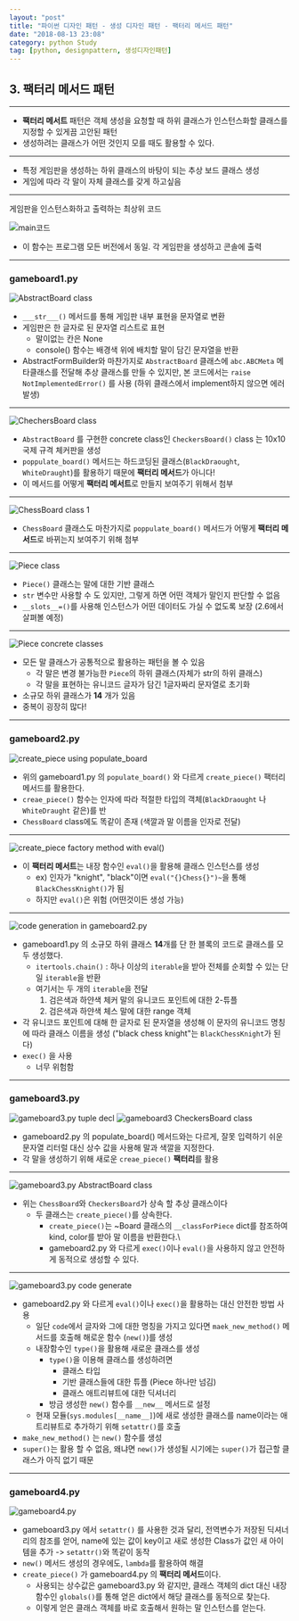 ```yaml
---
layout: "post"
title: "파이썬 디자인 패턴 - 생성 디자인 패턴 - 팩터리 메서드 패턴"
date: "2018-08-13 23:08"
category: python Study
tag: [python, designpattern, 생성디자인패턴]
---
```



## 3. 팩터리 메서드 패턴

***

* **팩터리 메서트** 패턴은 객체 생성을 요청할 때 하위 클래스가 인스턴스화할 클래스를 지정할 수 있게끔 고안된 패턴
* 생성하려는 클래스가 어떤 것인지 모를 때도 활용할 수 있다.

***

* 특정 게임판을 생성하는 하위 클래스의 바탕이 되는 추상 보드 클래스 생성
* 게임에 따라 각 말이 자체 클래스를 갖게 하고싶음

***

게임판을 인스턴스화하고 출력하는 최상위 코드

![main코드](http://mino-park7.github.io/assets/images/2018/08/main코드.png)

* 이 함수는 프로그램 모든 버전에서 동일. 각 게임판을 생성하고 콘솔에 출력

***
### gameboard1.py
![AbstractBoard class](http://mino-park7.github.io/assets/images/2018/08/abstractboard-class.png)

* `___str___()` 메서드를 통해 게임판 내부 표현을 문자열로 변환
* 게임판은 한 글자로 된 문자열 리스트로 표현
  - 말이없는 칸은 None
  - console() 함수는 배경색 위에 배치할 말이 담긴 문자열을 반환
* AbstractFormBuilder와 마찬가지로 `AbstractBoard` 클래스에 `abc.ABCMeta` 메타클래스를 전달해 추상 클래스를 만들 수 있지만, 본 코드에서는 `raise NotImplementedError()` 를 사용 (하위 클래스에서 implement하지 않으면 에러 발생)

***
![ChechersBoard class](http://mino-park7.github.io/assets/images/2018/08/chechersboard-class.png)

* `AbstractBoard` 를 구현한 concrete class인 `CheckersBoard()` class 는 10x10 국제 규격 체커판을 생성
* `poppulate_board()` 메서드는 하드코딩된 클래스(`BlackDraought`, `WhiteDraught`)를 활용하기 때문에 **팩터리 메서드**가 아니다!
* 이 메서드를 어떻게 **팩터리 메서트**로 만들지 보여주기 위해서 첨부

***

![ChessBoard class 1](http://mino-park7.github.io/assets/images/2018/08/chessboard-class-1.png)

* `ChessBoard` 클래스도 마찬가지로 `poppulate_board()` 메서드가 어떻게 **팩터리 메서드**로 바뀌는지 보여주기 위해 첨부

***

![Piece class](http://mino-park7.github.io/assets/images/2018/08/piece-class.png)

* `Piece()` 클래스는 말에 대한 기반 클래스
* `str` 변수만 사용할 수 도 있지만, 그렇게 하면 어떤 객체가 말인지 판단할 수 없음
* `__slots__=()`를 사용해 인스턴스가 어떤 데이터도 가실 수 없도록 보장 (2.6에서 살펴볼 예정)

***

![Piece concrete classes](http://mino-park7.github.io/assets/images/2018/08/piece-concrete-classes.png)

* 모든 말 클래스가 공통적으로 활용하는 패턴을 볼 수 있음
  - 각 말은 변경 불가능한 `Piece`의 하위 클래스(자체가 str의 하위 클래스)
  - 각 말을 표현하는 유니코드 글자가 담긴 1글자짜리 문자열로 초기화
* 소규모 하위 클래스가 **14** 개가 있음
* 중복이 굉장히 많다!

***
### gameboard2.py
![create_piece using populate_board](http://mino-park7.github.io/assets/images/2018/08/create-piece-using-populate-board.png)

* 위의 gameboard1.py 의 `populate_board()` 와 다르게 `create_piece()` 팩터리 메서드를 활용한다.
* `creae_piece()` 함수는 인자에 따라 적절한 타입의 객체(`BlackDraought` 나 `WhiteDraught` 같은)를 반
* `ChessBoard` class에도 똑같이 존재 (색깔과 말 이름을 인자로 전달)

***

![create_piece factory method with eval()](http://mino-park7.github.io/assets/images/2018/08/create-piece-factory-method-with-eval.png)

* 이 **팩터리 메서트**는 내장 함수인 `eval()`을 활용해 클래스 인스턴스를 생성
  - ex) 인자가 "knight", "black"이면 `eval("{}Chess{}")~`을 통해 `BlackChessKnight()`가 됨
  - 하지만 `eval()`은 위험 (어떤것이든 생성 가능)

***

![code generation in gameboard2.py](http://mino-park7.github.io/assets/images/2018/08/code-generation-in-gameboard2-py.png)

* gameboard1.py 의 소규모 하위 클래스 **14**개를 단 한 블록의 코드로 클래스를 모두 생성했다.
  - `itertools.chain()` : 하나 이상의 `iterable`을 받아 전체를 순회할 수 있는 단일 `iterable`을 반환
  - 여기서는 두 개의 `iterable`을 전달
    1. 검은색과 하얀색 체커 말의 유니코드 포인트에 대한 2-튜플
    2. 검은색과 하얀색 체스 말에 대한 range 객체
* 각 유니코드 포인트에 대해 한 글자로 된 문자열을 생성해 이 문자의 유니코드 명칭에 따라 클래스 이름을 생성 ("black chess knight"는 `BlackChessKnight`가 된다)
* `exec()` 을 사용
  - 너무 위험함

***
### gameboard3.py
![gameboard3.py tuple decl](http://mino-park7.github.io/assets/images/2018/08/gameboard3-py-tuple-decl.png)
![gameboard3 CheckersBoard class](http://mino-park7.github.io/assets/images/2018/08/gameboard3-checkersboard-class.png)

* gameboard2.py 의 populate_board() 메서드와는 다르게, 잘못 입력하기 쉬운 문자열 리터럴 대신 상수 값을 사용해 말과 색깔을 지정한다.
* 각 말을 생성하기 위해 새로운 `creae_piece()` **팩터리**를 활용

***
![gameboard3.py AbstractBoard class](http://mino-park7.github.io/assets/images/2018/08/gameboard3-py-abstractboard-class.png)

* 위는 `ChessBoard`와 `CheckersBoard`가 상속 할 추상 클래스이다
  - 두 클래스는 `create_piece()`를 상속한다.
    - `create_piece()`는 ~Board 클래스의 `__classForPiece` dict를 참조하여 kind, color를 받아 말 이름을 반환한다.\
    - gameboard2.py 와 다르게 `exec()`이나 `eval()`을 사용하지 않고 안전하게 동적으로 생성할 수 있다.

***

![gameboard3.py code generate](http://mino-park7.github.io/assets/images/2018/08/gameboard3-py-code-generate.png)

* gameboard2.py 와 다르게 `eval()`이나 `exec()`을 활용하는 대신 안전한 방법 사용
  - 일단 `code`에서 글자와 그에 대한 명칭을 가지고 있다면 `maek_new_method()` 메서드를 호출해 해로운 함수 (`new()`)를 생성
  - 내장함수인 `type()`을 활용해 새로운 클래스를 생성
    - `type()`을 이용해 클래스를 생성하려면
      - 클래스 타입
      - 기반 클래스들에 대한 튜플 (Piece 하나만 넘김)
      - 클래스 애트리뷰트에 대한 딕셔너리
    - 방금 생성한 `new()` 함수를 `__new__` 메서드로 설정
  - 현재 모듈(`sys.modules[__name__]`)에 새로 생성한 클래스를 name이라는 애트리뷰트로 추가하기 위해 `setattr()`를 호출
* `make_new_method()` 는 `new()` 함수를 생성
* `super()`는 활용 할 수 없음, 왜냐면 `new()`가 생성될 시기에는 `super()`가 접근할 클래스가 아직 없기 때문
***
### gameboard4.py

![gameboard4.py](http://mino-park7.github.io/assets/images/2018/08/gameboard4-py.png)

* gameboard3.py 에서 `setattr()` 를 사용한 것과 달리, 전역변수가 저장된 딕셔너리의 참조를 얻어, name에 있는 값이 key이고 새로 생성한 Class가 값인 새 아이템을 추가 -> `setattr()`와 똑같이 동작
* `new()` 메서드 생성의 경우에도, `lambda`를 활용하여 해결
* `create_piece()` 가 gameboard4.py 의 **팩터리 메서드**이다.
  - 사용되는 상수값은 gameboard3.py 와 같지만, 클래스 객체의 dict 대신 내장 함수인 `globals()`를 통해 얻은 dict에서 해당 클래스를 동적으로 찾는다.
  - 이렇게 얻은 클래스 객체를 바로 호출해서 원하는 말 인스턴스를 얻는다.
